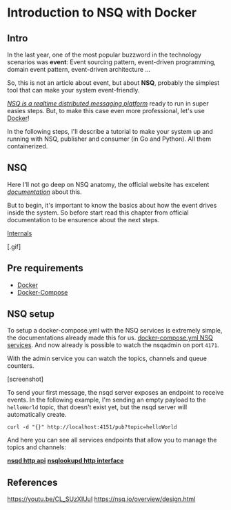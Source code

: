 # Introduction to NSQ with Docker

## Intro

In the last year, one of the most popular buzzword in the technology scenarios was **event**: Event sourcing pattern, event-driven programming, domain event pattern, event-driven architecture …

So, this is not an article about event, but about **NSQ**, probably the simplest tool that can make your system event-friendly.

[_NSQ is a realtime distributed messaging platform_](https://nsq.io/) ready to run in super easies steps. But, to make this case even more professional, let's use [Docker](https://www.docker.com/)!

In the following steps, I'll describe a tutorial to make your system up and running with NSQ, publisher and consumer (in Go and Python). All them containerized.

## NSQ

Here I'll not go deep on NSQ anatomy, the official website has excelent [_documentation_](https://nsq.io/) about this.

But to begin, it's important to know the basics about how the event drives inside the system.
So before start read this chapter from official documentation to be ensurence about the next steps.

[Internals](https://nsq.io/overview/internals.html#internals)

[.gif]

## Pre requirements

- [Docker](https://docs.docker.com/engine/install/)
- [Docker-Compose](https://docs.docker.com/compose/install/)

## NSQ setup

To setup a docker-compose.yml with the NSQ services is extremely simple, the documentations already made this for us.
[docker-compose.yml NSQ services](https://nsq.io/deployment/docker.html#using-docker-compose).
And now already is possible to watch the nsqadmin on port `4171`.

With the admin service you can watch the topics, channels and queue counters.

[screenshot]

To send your first message, the nsqd server exposes an endpoint to receive events. In the following example, I'm sending an empty payload to the `helloWorld` topic, that doesn't exist yet, but the nsqd server will automatically create.

`curl -d "{}" http://localhost:4151/pub?topic=helloWorld`

And here you can see all services endpoints that allow you to manage the topics and channels:

**[nsqd http api](https://nsq.io/components/nsqd.html#http-api)**
**[nsqlookupd http interface](https://nsq.io/components/nsqlookupd.html#http-interface)**

## References

https://youtu.be/CL_SUzXIUuI
https://nsq.io/overview/design.html
